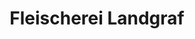 ---
title: "Fleischerei Landgraf"
url: /limbach-oberfrohna/fleischerei-landgraf/
shop: Metzgerei
---
